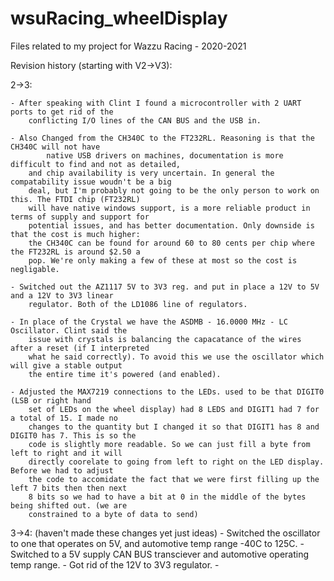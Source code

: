 # wsuRacing_wheelDisplay
 Files related to my project for Wazzu Racing - 2020-2021

Revision history (starting with V2->V3):

2->3: 	
	
	- After speaking with Clint I found a microcontroller with 2 UART ports to get rid of the
		conflicting I/O lines of the CAN BUS and the USB in. 
		
	- Also Changed from the CH340C to the FT232RL. Reasoning is that the CH340C will not have
    		native USB drivers on machines, documentation is more difficult to find and not as detailed,
		and chip availability is very uncertain. In general the compatability issue woudn't be a big
		deal, but I'm probably not going to be the only person to work on this. The FTDI chip (FT232RL)
		will have native windows support, is a more reliable product in terms of supply and support for
		potential issues, and has better documentation. Only downside is that the cost is much higher:
		the CH340C can be found for around 60 to 80 cents per chip where the FT232RL is around $2.50 a
		pop. We're only making a few of these at most so the cost is negligable.
		
	- Switched out the AZ1117 5V to 3V3 reg. and put in place a 12V to 5V and a 12V to 3V3 linear
		regulator. Both of the LD1086 line of regulators.
		
	- In place of the Crystal we have the ASDMB - 16.0000 MHz - LC Oscillator. Clint said the
		issue with crystals is balancing the capacatance of the wires after a reset (if I interpreted
		what he said correctly). To avoid this we use the oscillator which will give a stable output
		the entire time it's powered (and enabled).
		
	- Adjusted the MAX7219 connections to the LEDs. used to be that DIGIT0 (LSB or right hand
		set of LEDs on the wheel display) had 8 LEDS and DIGIT1 had 7 for a total of 15. I made no
		changes to the quantity but I changed it so that DIGIT1 has 8 and DIGIT0 has 7. This is so the
		code is slightly more readable. So we can just fill a byte from left to right and it will 
		directly coorelate to going from left to right on the LED display. Before we had to adjust
		the code to accomidate the fact that we were first filling up the left 7 bits then then next
		8 bits so we had to have a bit at 0 in the middle of the bytes being shifted out. (we are 
		constrained to a byte of data to send)
	
3->4: (haven't made these changes yet just ideas)
		- Switched the oscillator to one that operates on 5V, and automotive temp range -40C to 125C.
		- Switched to a 5V supply CAN BUS transciever and automotive operating temp range.
		- Got rid of the 12V to 3V3 regulator.
		- 
